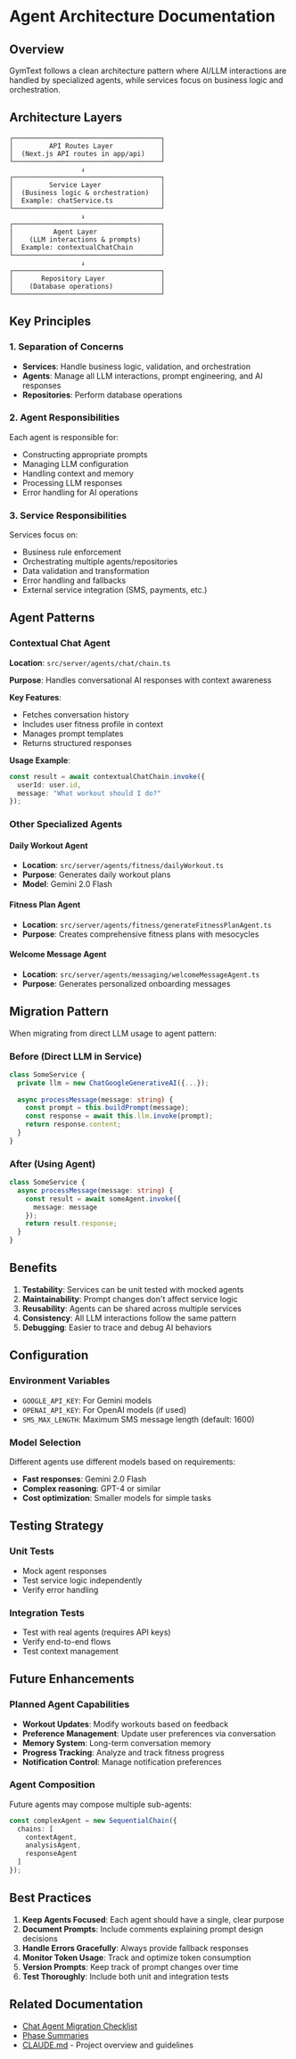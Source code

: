 # Agent Architecture Documentation

## Overview

GymText follows a clean architecture pattern where AI/LLM interactions are handled by specialized agents, while services focus on business logic and orchestration.

## Architecture Layers

```
┌─────────────────────────────────────┐
│         API Routes Layer            │
│  (Next.js API routes in app/api)    │
└─────────────────────────────────────┘
                  ↓
┌─────────────────────────────────────┐
│         Service Layer               │
│  (Business logic & orchestration)   │
│  Example: chatService.ts            │
└─────────────────────────────────────┘
                  ↓
┌─────────────────────────────────────┐
│          Agent Layer                │
│    (LLM interactions & prompts)     │
│  Example: contextualChatChain       │
└─────────────────────────────────────┘
                  ↓
┌─────────────────────────────────────┐
│       Repository Layer              │
│    (Database operations)            │
└─────────────────────────────────────┘
```

## Key Principles

### 1. Separation of Concerns
- **Services**: Handle business logic, validation, and orchestration
- **Agents**: Manage all LLM interactions, prompt engineering, and AI responses
- **Repositories**: Perform database operations

### 2. Agent Responsibilities
Each agent is responsible for:
- Constructing appropriate prompts
- Managing LLM configuration
- Handling context and memory
- Processing LLM responses
- Error handling for AI operations

### 3. Service Responsibilities
Services focus on:
- Business rule enforcement
- Orchestrating multiple agents/repositories
- Data validation and transformation
- Error handling and fallbacks
- External service integration (SMS, payments, etc.)

## Agent Patterns

### Contextual Chat Agent
**Location**: `src/server/agents/chat/chain.ts`

**Purpose**: Handles conversational AI responses with context awareness

**Key Features**:
- Fetches conversation history
- Includes user fitness profile in context
- Manages prompt templates
- Returns structured responses

**Usage Example**:
```typescript
const result = await contextualChatChain.invoke({
  userId: user.id,
  message: "What workout should I do?"
});
```

### Other Specialized Agents

#### Daily Workout Agent
- **Location**: `src/server/agents/fitness/dailyWorkout.ts`
- **Purpose**: Generates daily workout plans
- **Model**: Gemini 2.0 Flash

#### Fitness Plan Agent
- **Location**: `src/server/agents/fitness/generateFitnessPlanAgent.ts`
- **Purpose**: Creates comprehensive fitness plans with mesocycles

#### Welcome Message Agent
- **Location**: `src/server/agents/messaging/welcomeMessageAgent.ts`
- **Purpose**: Generates personalized onboarding messages

## Migration Pattern

When migrating from direct LLM usage to agent pattern:

### Before (Direct LLM in Service)
```typescript
class SomeService {
  private llm = new ChatGoogleGenerativeAI({...});
  
  async processMessage(message: string) {
    const prompt = this.buildPrompt(message);
    const response = await this.llm.invoke(prompt);
    return response.content;
  }
}
```

### After (Using Agent)
```typescript
class SomeService {
  async processMessage(message: string) {
    const result = await someAgent.invoke({
      message: message
    });
    return result.response;
  }
}
```

## Benefits

1. **Testability**: Services can be unit tested with mocked agents
2. **Maintainability**: Prompt changes don't affect service logic
3. **Reusability**: Agents can be shared across multiple services
4. **Consistency**: All LLM interactions follow the same pattern
5. **Debugging**: Easier to trace and debug AI behaviors

## Configuration

### Environment Variables
- `GOOGLE_API_KEY`: For Gemini models
- `OPENAI_API_KEY`: For OpenAI models (if used)
- `SMS_MAX_LENGTH`: Maximum SMS message length (default: 1600)

### Model Selection
Different agents use different models based on requirements:
- **Fast responses**: Gemini 2.0 Flash
- **Complex reasoning**: GPT-4 or similar
- **Cost optimization**: Smaller models for simple tasks

## Testing Strategy

### Unit Tests
- Mock agent responses
- Test service logic independently
- Verify error handling

### Integration Tests
- Test with real agents (requires API keys)
- Verify end-to-end flows
- Test context management

## Future Enhancements

### Planned Agent Capabilities
- **Workout Updates**: Modify workouts based on feedback
- **Preference Management**: Update user preferences via conversation
- **Memory System**: Long-term conversation memory
- **Progress Tracking**: Analyze and track fitness progress
- **Notification Control**: Manage notification preferences

### Agent Composition
Future agents may compose multiple sub-agents:
```typescript
const complexAgent = new SequentialChain({
  chains: [
    contextAgent,
    analysisAgent,
    responseAgent
  ]
});
```

## Best Practices

1. **Keep Agents Focused**: Each agent should have a single, clear purpose
2. **Document Prompts**: Include comments explaining prompt design decisions
3. **Handle Errors Gracefully**: Always provide fallback responses
4. **Monitor Token Usage**: Track and optimize token consumption
5. **Version Prompts**: Keep track of prompt changes over time
6. **Test Thoroughly**: Include both unit and integration tests

## Related Documentation

- [Chat Agent Migration Checklist](./_claude_docs/CHAT_AGENT_MIGRATION_CHECKLIST.md)
- [Phase Summaries](./_claude_docs/PHASE_*_SUMMARY.md)
- [CLAUDE.md](./CLAUDE.md) - Project overview and guidelines